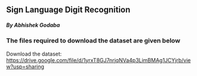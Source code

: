 ## Sign Language Digit Recognition
#####              By Abhishek Godaba

### The files required to download the dataset are given below
Download the dataset:
https://drive.google.com/file/d/1yrxT8GJ7nrjqNVa4p3LimBMAg1JCYjrb/view?usp=sharing
